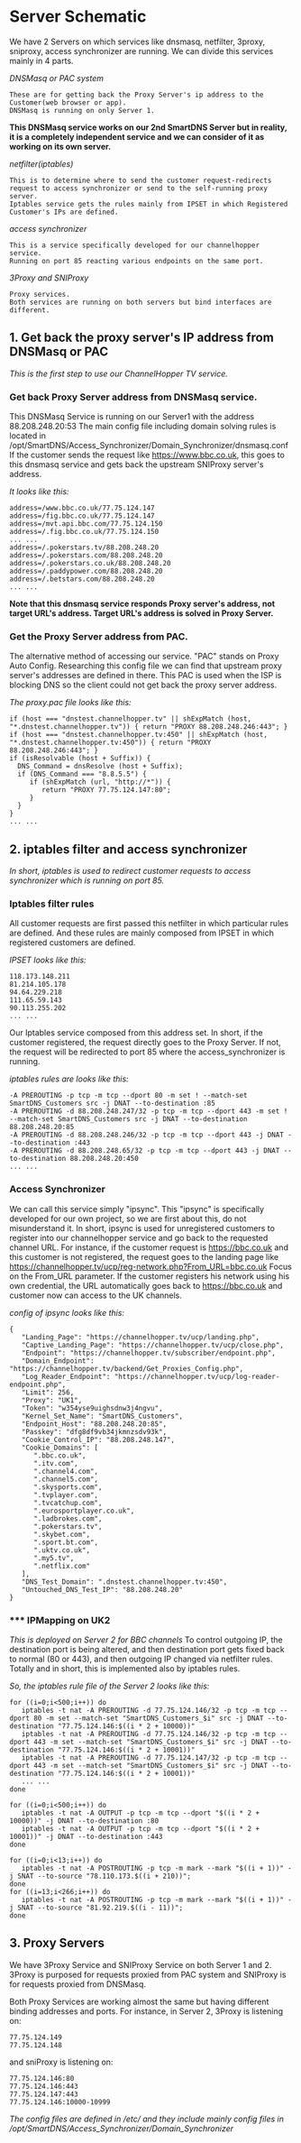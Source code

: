 # Server Schematic

We have 2 Servers on which services like dnsmasq, netfilter, 3proxy, sniproxy, access synchronizer are running.
We can divide this services mainly in 4 parts.

*DNSMasq or PAC system*
```
These are for getting back the Proxy Server's ip address to the Customer(web browser or app).
DNSMasq is running on only Server 1.
```
**This DNSMasq service works on our 2nd SmartDNS Server but in reality, it is a completely independent service and we can consider of it as working on its own server.**

*netfilter(iptables)*
```
This is to determine where to send the customer request-redirects request to access synchronizer or send to the self-running proxy server.
Iptables service gets the rules mainly from IPSET in which Registered Customer's IPs are defined.
```

*access synchronizer*
```
This is a service specifically developed for our channelhopper service.
Running on port 85 reacting various endpoints on the same port.
```

*3Proxy and SNIProxy*
```
Proxy services.
Both services are running on both servers but bind interfaces are different.
```

## 1. Get back the proxy server's IP address from DNSMasq or PAC

*This is the first step to use our ChannelHopper TV service.*

### Get back Proxy Server address from DNSMasq service.

This DNSMasq Service is running on our Server1 with the address 88.208.248.20:53
The main config file including domain solving rules is located in /opt/SmartDNS/Access_Synchronizer/Domain_Synchronizer/dnsmasq.conf
If the customer sends the request like https://www.bbc.co.uk, this goes to this dnsmasq service and gets back the upstream SNIProxy server's address.

*It looks like this:*
```
address=/www.bbc.co.uk/77.75.124.147
address=/fig.bbc.co.uk/77.75.124.147
address=/mvt.api.bbc.com/77.75.124.150
address=/.fig.bbc.co.uk/77.75.124.150
... ...
address=/.pokerstars.tv/88.208.248.20
address=/.pokerstars.com/88.208.248.20
address=/.pokerstars.co.uk/88.208.248.20
address=/.paddypower.com/88.208.248.20
address=/.betstars.com/88.208.248.20
... ...
```

**Note that this dnsmasq service responds Proxy server's address, not target URL's address.
Target URL's address is solved in Proxy Server.**

### Get the Proxy Server address from PAC.

The alternative method of accessing our service.
"PAC" stands on Proxy Auto Config.
Researching this config file we can find that upstream proxy server's addresses are defined in there.
This PAC is used when the ISP is blocking DNS so the client could not get back the proxy server address.

*The proxy.pac file looks like this:*
```
if (host === "dnstest.channelhopper.tv" || shExpMatch (host, "*.dnstest.channelhopper.tv")) { return "PROXY 88.208.248.246:443"; }
if (host === "dnstest.channelhopper.tv:450" || shExpMatch (host, "*.dnstest.channelhopper.tv:450")) { return "PROXY 88.208.248.246:443"; }
if (isResolvable (host + Suffix)) {
  DNS_Command = dnsResolve (host + Suffix);
  if (DNS_Command === "8.8.5.5") {
     if (shExpMatch (url, "http://*")) {
        return "PROXY 77.75.124.147:80";
     }
  }
}
... ...
```

## 2. iptables filter and access synchronizer

*In short, iptables is used to redirect customer requests to access synchronizer which is running on port 85.*

### Iptables filter rules

All customer requests are first passed this netfilter in which particular rules are defined.
And these rules are mainly composed from IPSET in which registered customers are defined.

*IPSET looks like this:*
```
118.173.148.211
81.214.105.178
94.64.229.218
111.65.59.143
90.113.255.202
... ...
```

Our Iptables service composed from this address set.
In short, if the customer registered, the request directly goes to the Proxy Server.
If not, the request will be redirected to port 85 where the access_synchronizer is running.

*iptables rules are looks like this:*
```
-A PREROUTING -p tcp -m tcp --dport 80 -m set ! --match-set SmartDNS_Customers src -j DNAT --to-destination :85
-A PREROUTING -d 88.208.248.247/32 -p tcp -m tcp --dport 443 -m set ! --match-set SmartDNS_Customers src -j DNAT --to-destination 88.208.248.20:85
-A PREROUTING -d 88.208.248.246/32 -p tcp -m tcp --dport 443 -j DNAT --to-destination :443
-A PREROUTING -d 88.208.248.65/32 -p tcp -m tcp --dport 443 -j DNAT --to-destination 88.208.248.20:450
... ...
```

### Access Synchronizer

We can call this service simply "ipsync".
This "ipsync" is specifically developed for our own project, so we are first about this, do not misunderstand it.
In short, ipsync is used for unregistered customers to register into our channelhopper service and go back to the requested channel URL.
For instance, if the customer request is https://bbc.co.uk and this customer is not registered, the request goes to the landing page like https://channelhopper.tv/ucp/reg-network.php?From_URL=bbc.co.uk
Focus on the From_URL parameter. If the customer registers his network using his own credential, the URL automatically goes back to https://bbc.co.uk and customer now can access to the UK channels.

*config of ipsync looks like this:*
```
{
   "Landing_Page": "https://channelhopper.tv/ucp/landing.php",
   "Captive_Landing_Page": "https://channelhopper.tv/ucp/close.php",
   "Endpoint": "https://channelhopper.tv/subscriber/endpoint.php",
   "Domain_Endpoint": "https://channelhopper.tv/backend/Get_Proxies_Config.php",
   "Log_Reader_Endpoint": "https://channelhopper.tv/ucp/log-reader-endpoint.php",
   "Limit": 256,
   "Proxy": "UK1",
   "Token": "w354yse9uighsdnw3j4ngvu",
   "Kernel_Set_Name": "SmartDNS_Customers",
   "Endpoint_Host": "88.208.248.20:85",
   "Passkey": "dfg8df9vb34jkmnzsdv93k",
   "Cookie_Control_IP": "88.208.248.147",
   "Cookie_Domains": [
      ".bbc.co.uk",
      ".itv.com",
      ".channel4.com",
      ".channel5.com",
      ".skysports.com",
      ".tvplayer.com",
      ".tvcatchup.com",
      ".eurosportplayer.co.uk",
      ".ladbrokes.com",
      ".pokerstars.tv",
      ".skybet.com",
      ".sport.bt.com",
      ".uktv.co.uk",
      ".my5.tv",
      ".netflix.com"
   ],
   "DNS_Test_Domain": ".dnstest.channelhopper.tv:450",
   "Untouched_DNS_Test_IP": "88.208.248.20"
}
```

### *** IPMapping on UK2

*This is deployed on Server 2 for BBC channels*
To control outgoing IP, the destination port is being altered, and then destination port gets fixed back to normal (80 or 443), and then outgoing IP changed via netfilter rules.
Totally and in short, this is implemented also by iptables rules.

*So, the iptables rule file of the Server 2 looks like this:*
```
for ((i=0;i<500;i++)) do
   iptables -t nat -A PREROUTING -d 77.75.124.146/32 -p tcp -m tcp --dport 80 -m set --match-set "SmartDNS_Customers_$i" src -j DNAT --to-destination "77.75.124.146:$((i * 2 + 10000))"
   iptables -t nat -A PREROUTING -d 77.75.124.146/32 -p tcp -m tcp --dport 443 -m set --match-set "SmartDNS_Customers_$i" src -j DNAT --to-destination "77.75.124.146:$((i * 2 + 10001))"
   iptables -t nat -A PREROUTING -d 77.75.124.147/32 -p tcp -m tcp --dport 443 -m set --match-set "SmartDNS_Customers_$i" src -j DNAT --to-destination "77.75.124.146:$((i * 2 + 10001))"
   ... ...
done

for ((i=0;i<500;i++)) do
   iptables -t nat -A OUTPUT -p tcp -m tcp --dport "$((i * 2 + 10000))" -j DNAT --to-destination :80
   iptables -t nat -A OUTPUT -p tcp -m tcp --dport "$((i * 2 + 10001))" -j DNAT --to-destination :443
done

for ((i=0;i<13;i++)) do
   iptables -t nat -A POSTROUTING -p tcp -m mark --mark "$((i + 1))" -j SNAT --to-source "78.110.173.$((i + 210))"; 
done
for ((i=13;i<266;i++)) do 
   iptables -t nat -A POSTROUTING -p tcp -m mark --mark "$((i + 1))" -j SNAT --to-source "81.92.219.$((i - 11))"; 
done
```

## 3. Proxy Servers

We have 3Proxy Service and SNIProxy Service on both Server 1 and 2.
3Proxy is purposed for requests proxied from PAC system and SNIProxy is for requests proxied from DNSMasq.

Both Proxy Services are working almost the same but having different binding addresses and ports.
For instance, in Server 2, 3Proxy is listening on:
```
77.75.124.149
77.75.124.148
```
and sniProxy is listening on:
```
77.75.124.146:80
77.75.124.146:443
77.75.124.147:443
77.75.124.146:10000-10999
```
*The config files are defined in /etc/ and they include mainly config files in /opt/SmartDNS/Access_Synchronizer/Domain_Synchronizer*